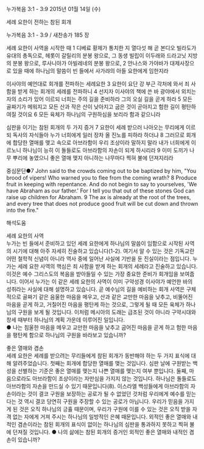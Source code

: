 누가복음 3:1 - 3:9 
2015년 01월 14일 (수)

세례 요한이 전하는 참된 회개



누가복음 3:1 - 3:9 / 새찬송가 185 장


세례 요한이 사역을 시작한 때 
1 디베료 황제가 통치한 지 열다섯 해 곧 본디오 빌라도가 유대의 총독으로, 헤롯이 갈릴리의 분봉 왕으로, 그 동생 빌립이 이두래와 드라고닛 지방의 분봉 왕으로, 루사니아가 아빌레네의 분봉 왕으로, 2 안나스와 가야바가 대제사장으로 있을 때에 하나님의 말씀이 빈 들에서 사가랴의 아들 요한에게 임한지라 

이사야의 예언대로 회개를 전파하는 세례요한 
3 요한이 요단 강 부근 각처에 와서 죄 사함을 받게 하는 회개의 세례를 전파하니 4 선지자 이사야의 책에 쓴 바 광야에서 외치는 자의 소리가 있어 이르되 너희는 주의 길을 준비하라 그의 오실 길을 곧게 하라 5 모든 골짜기가 메워지고 모든 산과 작은 산이 낮아지고 굽은 것이 곧아지고 험한 길이 평탄하여질 것이요 6 모든 육체가 하나님의 구원하심을 보리라 함과 같으니라 

심판을 이기는 참된 회개의 두 가지 증거 
7 요한이 세례 받으러 나아오는 무리에게 이르되 독사의 자식들아 누가 너희에게 일러 장차 올 진노를 피하라 하더냐 8 그러므로 회개에 합당한 열매를 맺고 속으로 아브라함이 우리 조상이라 말하지 말라 내가 너희에게 이르노니 하나님이 능히 이 돌들로도 아브라함의 자손이 되게 하시리라 9 이미 도끼가 나무 뿌리에 놓였으니 좋은 열매 맺지 아니하는 나무마다 찍혀 불에 던져지리라  


중심문단●7 John said to the crowds coming out to be baptized by him, "You brood of vipers! Who warned you to flee from the coming wrath? 8 Produce fruit in keeping with repentance. And do not begin to say to yourselves, 'We have Abraham as our father.' For I tell you that out of these stones God can raise up children for Abraham. 9 The ax is already at the root of the trees, and every tree that does not produce good fruit will be cut down and thrown into the fire."

해석도움





세례 요한의 사역  
누가는 빈 들에서 준비하고 있던 세례 요한에게 하나님의 말씀이 임함으로 시작된 사역의 시기에 대해 아주 자세히 진술하고 있습니다(1-2). 여기서 알 수 있는 것은 기독교란 어떤 철학적 신념이 아니라 역사 중에 일어난 사실에 기반을 둔 진실이라는 점입니다. 누가는 세례 요한 사역의 핵심은 죄 사함을 받게 하는 회개의 세례라고 진술하고 있습니다. 이것은 예수 그리스도의 복음을 받아들일 수 있는 가장 중요한 준비가 회개임을 보여줍니다. 이어서 누가는 이 같은 세례 요한의 사역이 이미 구약성경 이사야가 예언한 바의 성취라는 사실에 대해 설명하고 있습니다. 곧 예수님의 길을 예비하는 회개 사역은 구체적으로 골짜기 같은 음울한 마음을 메우고, 산과 같은 교만한 마음을 낮추고, 비뚤어진 마음을 곧게 하고, 거칠어진 마음을 평탄케 하는 것으로, 그렇게 될 때 모든 육체가 하나님의 구원을 보게 될 것입니다. 이처럼 메시아의 도래는 급조된 것이 아니라 구약시대와 창세 때부터 하나님의 계획 가운데 이루어진 일입니다.     
● 나는 침울한 마음을 메우고 교만한 마음을 낮추고 굽어진 마음을 곧게 하고 험한 마음을 평탄케 함으로 하나님의 구원을 바라보고 있습니까?  

좋은 열매와 겸손  
세례 요한은 세례를 받으려는 무리들에게 참된 회개가 동반해야 하는 두 가지 표식에 대해 알려주었습니다. 첫째는 회개에 합당한 열매를 맺는 것입니다. 심판 날에 구원받는 백성을 선별하는 기준은 좋은 열매를 맺는지 나쁜 열매를 맺는지 여부 뿐입니다. 둘째, 마음으로라도 아브라함이 조상이라는 자만심을 가지지 않는 것입니다. 하나님은 돌들로도 아브라함의 자손을 만드실 수 있기 때문입니다(8). 이스라엘 백성들에게 아브라함의 자손이라는 것이 결코 구원을 보장하는 공로가 될 수 없었던 것처럼 우리에게 예수를 믿는다는 것 역시 결코 당연히 구원을 주장할 수 있는 공로가 아닙니다. 우리가 믿음을 가지게 된 것은 오직 하나님의 긍휼 때문이며, 우리가 구원에 이를 수 있는 것은 오직 받을 자격 없는 자에게 거져 주시는 하나님의 일방적인 은혜 때문입니다. 외적인 좋은 열매와 내적인 겸손이라는 참된 회개의 표식이 없이는 하나님의 심판을 통과하지 못하고 찍혀 불에 던져질 것입니다. 
● 나의 삶에는 참된 회개의 증거인 외적인 좋은 열매와 내적인 겸손이 있습니까?
